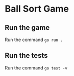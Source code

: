 # Ball Sort Game

## Run the game

Run the command `go run .`

## Run the tests

Run the command `go test -v`
